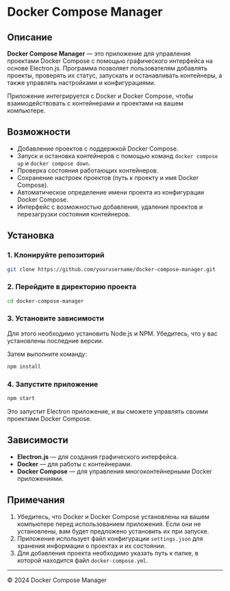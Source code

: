 
# Docker Compose Manager

## Описание

**Docker Compose Manager** — это приложение для управления проектами Docker Compose с помощью графического интерфейса на основе Electron.js. Программа позволяет пользователям добавлять проекты, проверять их статус, запускать и останавливать контейнеры, а также управлять настройками и конфигурациями.

Приложение интегрируется с Docker и Docker Compose, чтобы взаимодействовать с контейнерами и проектами на вашем компьютере.

## Возможности

- Добавление проектов с поддержкой Docker Compose.
- Запуск и остановка контейнеров с помощью команд `docker compose up` и `docker compose down`.
- Проверка состояния работающих контейнеров.
- Сохранение настроек проектов (путь к проекту и имя Docker Compose).
- Автоматическое определение имени проекта из конфигурации Docker Compose.
- Интерфейс с возможностью добавления, удаления проектов и перезагрузки состояния контейнеров.

## Установка

### 1. Клонируйте репозиторий

```bash
git clone https://github.com/yourusername/docker-compose-manager.git
```

### 2. Перейдите в директорию проекта

```bash
cd docker-compose-manager
```

### 3. Установите зависимости

Для этого необходимо установить Node.js и NPM. Убедитесь, что у вас установлены последние версии.

Затем выполните команду:

```bash
npm install
```

### 4. Запустите приложение

```bash
npm start
```

Это запустит Electron приложение, и вы сможете управлять своими проектами Docker Compose.

## Зависимости

- **Electron.js** — для создания графического интерфейса.
- **Docker** — для работы с контейнерами.
- **Docker Compose** — для управления многоконтейнерными Docker приложениями.

## Примечания

1. Убедитесь, что Docker и Docker Compose установлены на вашем компьютере перед использованием приложения. Если они не установлены, вам будет предложено установить их при запуске.
2. Приложение использует файл конфигурации `settings.json` для хранения информации о проектах и их состоянии.
3. Для добавления проекта необходимо указать путь к папке, в которой находится файл `docker-compose.yml`.

---

© 2024 Docker Compose Manager

